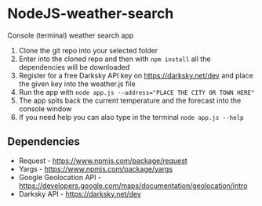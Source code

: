 # NodeJS-weather-search
Console (terminal) weather search app

1. Clone the git repo into your selected folder
2. Enter into the cloned repo and then with ```npm install``` all the dependencies will be downloaded
3. Register for a free Darksky API key on https://darksky.net/dev and place the given key into the weather.js file
4. Run the app with ```node app.js --address="PLACE THE CITY OR TOWN HERE"```
5. The app spits back the current temperature and the forecast into the console window
6. If you need help you can also type in the terminal ```node app.js --help```

## Dependencies
- Request - https://www.npmjs.com/package/request
- Yargs - https://www.npmjs.com/package/yargs
- Google Geolocation API - https://developers.google.com/maps/documentation/geolocation/intro
- Darksky API - https://darksky.net/dev
